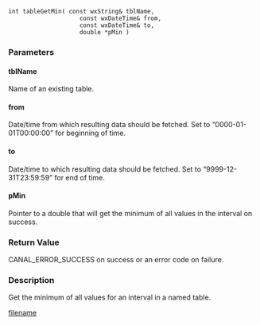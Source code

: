 



```clike
int tableGetMin( const wxString& tblName, 
                    const wxDateTime& from, 
                    const wxDateTime& to,
                    double *pMin )
```

### Parameters

#### tblName
Name of an existing table.

#### from
Date/time from which resulting data should be fetched. Set to “0000-01-01T00:00:00” for beginning of time.

#### to
Date/time to which resulting data should be fetched. Set to “9999-12-31T23:59:59” for end of time.

#### pMin
Pointer to a double that will get the minimum of all values in the interval on success.

### Return Value
CANAL_ERROR_SUCCESS on success or an error code on failure. 

### Description
Get the minimum of all values for an interval in a named table. 



[filename](./bottom_copyright.md ':include')